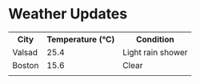 # Weather Updates

<!-- WEATHER-UPDATE-START -->
<table><tr><th>City</th><th>Temperature (°C)</th><th>Condition</th></tr><tr><td>Valsad</td><td>25.4</td><td>Light rain shower</td></tr><tr><td>Boston</td><td>15.6</td><td>Clear</td></tr><tr><td></td><td></td><td></td></tr></table>
<!-- WEATHER-UPDATE-END -->
